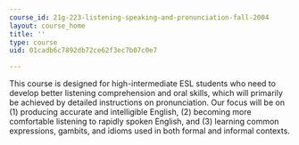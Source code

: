```yaml
---
course_id: 21g-223-listening-speaking-and-pronunciation-fall-2004
layout: course_home
title: ''
type: course
uid: 01cadb6c7892db72ce62f3ec7b07c0e7

---
```

This course is designed for high-intermediate ESL students who need to develop better listening comprehension and oral skills, which will primarily be achieved by detailed instructions on pronunciation. Our focus will be on (1) producing accurate and intelligible English, (2) becoming more comfortable listening to rapidly spoken English, and (3) learning common expressions, gambits, and idioms used in both formal and informal contexts.
